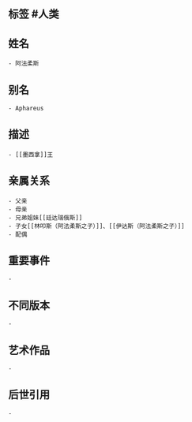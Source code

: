 ## 标签  #人类
## 姓名
	- 阿法柔斯
## 别名
	- Aphareus
## 描述
	- [[墨西拿]]王
## 亲属关系
	- 父亲
	- 母亲
	- 兄弟姐妹[[廷达瑞俄斯]]
	- 子女[[林叩斯（阿法柔斯之子）]]、[[伊达斯（阿法柔斯之子）]]
	- 配偶
## 重要事件
	-
## 不同版本
	-
## 艺术作品
	-
## 后世引用
	-
